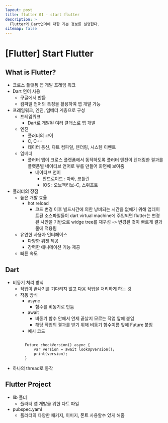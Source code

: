```yaml
---
layout: post
title: flutter 01 - start flutter 
description: >
  Flutter와 Dart언어에 대한 기본 정보를 설명한다.
sitemap: false
---
```


# [Flutter] Start Flutter

## What is Flutter?

- 크로스 플랫폼 앱 개발 프레임 워크
- Dart 언어 사용
    - 구글에서 만듬
    - 컴파일 언어의 특징을 활용하여 앱 개발 가능
- 프레임워크, 엔진, 임베더 계층으로 구성
    - 프레임워크
        - Dart로 개발된 여러 클래스로 앱 개발
    - 엔진
        - 플러터의 코어
        - C, C++
        - 데이터 통신, 다트 컴파일, 렌더링, 시스템 이벤트
    - 임베더
        - 플러터 앱이 크로스 플랫폼에서 동작하도록 플러터 엔진이 렌더링한 결과를 플랫폼별 네이티브 언어로 뷰를 만들어 화면에 보여줌
            - 네이티브 언어
                - 안드로이드 : 자바, 코틀린
                - IOS : 오브젝티브-C, 스위프트 
- 플러터의 장점
    - 높은 개발 효율
        - hot reload
            - 코드 변경 이후 빌드시간에 의한 낭비되는 시간을 없애기 위해 업데이트된 소스파일들이 dart virtual machine에 주입되면 flutter는 변경된 사안을 기반으로 widge tree를 재구성
            -> 변경된 것이 빠르게 결과물에 적용됨
    - 유연한 사용자 인터페이스
        - 다양한 위젯 제공
        - 강력한 애니메이션 기능 제공
    - 빠른 속도


## Dart

- 비동기 처리 방식
    - 작업이 끝나기를 기다리지 않고 다음 작업을 처리하게 하는 것
    - 작동 방식
        - async
            - 함수를 비동기로 만듬
        - await
            - 비동기 함수 안에서 언제 끝날지 모르는 작업 앞에 붙임
            - 해당 작업의 결과를 받기 위해 비동기 함수이름 앞에 Future 붙임
        - 예시 코드
        <pre><code>
        Future checkVersion() async {
            var version = await lookUpVersion();
            print(version);
        }</pre></code>
- 하나의 thread로 동작


## Flutter Project

- lib 폴더
    - 플러터 앱 개발을 위한 다트 파일
- pubspec.yaml
    - 플러터의 다양한 패키지, 이미지, 폰트 사용할수 있게 해줌
        